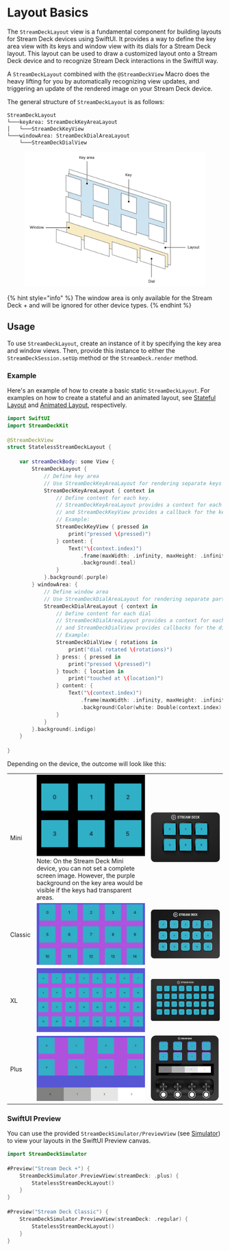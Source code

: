 # Layout Basics

The `StreamDeckLayout` view is a fundamental component for building layouts for Stream Deck devices using SwiftUI. It provides a way to define the key area view with its keys and window view with its dials for a Stream Deck layout. This layout can be used to draw a customized layout onto a Stream Deck device and to recognize Stream Deck interactions in the SwiftUI way.

A `StreamDeckLayout` combined with the `@StreamDeckView` Macro does the heavy lifting for you by automatically recognizing view updates, and triggering an update of the rendered image on your Stream Deck device.

The general structure of `StreamDeckLayout` is as follows:

```
StreamDeckLayout
└───keyArea: StreamDeckKeyAreaLayout
│   └───StreamDeckKeyView
└───windowArea: StreamDeckDialAreaLayout
    └───StreamDeckDialView
```

<figure>
    <picture>
        <source srcset="../_images/StreamDeckLayout.dark.svg" media="(prefers-color-scheme: dark)">
        <img src="../_images/StreamDeckLayout.light.svg" alt="An illustration of how layers are arranged in StreamDeckLayout">
    </picture>
    <figcaption></figcaption>
</figure>

{% hint style="info" %}
The window area is only available for the Stream Deck + and will be ignored for other device types.
{% endhint %}

## Usage
To use `StreamDeckLayout`, create an instance of it by specifying the key area and window views. Then, provide this instance to either the `StreamDeckSession.setUp` method or the `StreamDeck.render` method.

### Example

Here's an example of how to create a basic static `StreamDeckLayout`. For examples on how to create a stateful and an animated layout, see [Stateful Layout](Stateful.md) and [Animated Layout](Animated.md), respectively.

```swift
import SwiftUI 
import StreamDeckKit

@StreamDeckView
struct StatelessStreamDeckLayout {

    var streamDeckBody: some View {
        StreamDeckLayout {
            // Define key area
            // Use StreamDeckKeyAreaLayout for rendering separate keys
            StreamDeckKeyAreaLayout { context in
                // Define content for each key.
                // StreamDeckKeyAreaLayout provides a context for each available key,
                // and StreamDeckKeyView provides a callback for the key action
                // Example:
                StreamDeckKeyView { pressed in
                    print("pressed \(pressed)")
                } content: {
                    Text("\(context.index)")
                        .frame(maxWidth: .infinity, maxHeight: .infinity)
                        .background(.teal)
                }
            }.background(.purple)
        } windowArea: {
            // Define window area
            // Use StreamDeckDialAreaLayout for rendering separate parts of the display
            StreamDeckDialAreaLayout { context in
                // Define content for each dial
                // StreamDeckDialAreaLayout provides a context for each available dial,
                // and StreamDeckDialView provides callbacks for the dial actions
                // Example:
                StreamDeckDialView { rotations in
                    print("dial rotated \(rotations)")
                } press: { pressed in
                    print("pressed \(pressed)")
                } touch: { location in
                    print("touched at \(location)")
                } content: {
                    Text("\(context.index)")
                        .frame(maxWidth: .infinity, maxHeight: .infinity)
                        .background(Color(white: Double(context.index) / 5 + 0.5))
                }
            }
        }.background(.indigo)
    }

}

```

Depending on the device, the outcome will look like this:

<table>
<tr>
    <td>Mini</td>
    <td><img src="../_images/layout_sd_mini.png"><br>
    Note: On the Stream Deck Mini device, you can not set a complete screen image. However, the purple background on the key area would be visible if the keys had transparent areas.
    </td>
    <td><img src="../_images/layout_sd_mini_device.png"></td>
   </tr> 
  <tr>
    <td>Classic</td>
    <td><img src="../_images/layout_sd_classic.png"></td>
    <td><img src="../_images/layout_sd_classic_device.png"></td>
   </tr> 
  </tr>
    <tr>
    <td>XL</td>
    <td><img src="../_images/layout_sd_xl.png"></td>
    <td><img src="../_images/layout_sd_xl_device.png"></td>
   </tr> 
   <tr>
    <td>Plus</td>
    <td><img src="../_images/layout_sd_plus.png"></td>
    <td><img src="../_images/layout_sd_plus_device.png"></td>
   </tr> 
  </tr>
</table>


### SwiftUI Preview

You can use the provided `StreamDeckSimulator/PreviewView`  (see [Simulator](../Simulator.md)) to view your layouts in the SwiftUI Preview canvas. 
```swift
import StreamDeckSimulator 

#Preview("Stream Deck +") {
    StreamDeckSimulator.PreviewView(streamDeck: .plus) {
        StatelessStreamDeckLayout()
    }
}

#Preview("Stream Deck Classic") {
    StreamDeckSimulator.PreviewView(streamDeck: .regular) {
        StatelessStreamDeckLayout()
    }
}
```
